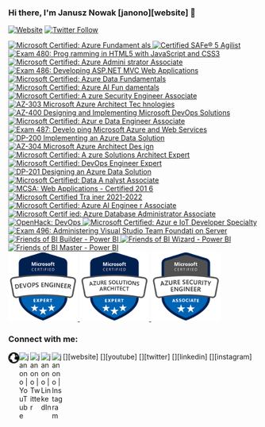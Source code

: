 ### Hi there, I'm Janusz Nowak [janono][website] 👋

[![Website](https://img.shields.io/website?label=blog.janono.pl&style=for-the-badge&url=https%3A%2F%2Fblog.janono.pl)](https://blog.janono.pl)
[![Twitter Follow](https://img.shields.io/twitter/follow/jnowwwak?color=1DA1F2&logo=twitter&style=for-the-badge)](https://twitter.com/intent/follow?original_referer=https%3A%2F%2Fgithub.com%2Fjanusznowak&screen_name=jnowwwak)

<div>
 <a href="https://www.credly.com/badges/e546843f-433a-4441-858e-beff605eefb5 title="Microsoft Certified: Azure Fundamentals">
    <img src="https://images.credly.com/size/110x110/images/6a254dad-77e5-4e71-8049-94e5c7a15981/azure-fundamentals-600x600.png " width="140" alt="Microsoft Certified: Azure Fundament
als"/>
</a>
<a href="https://www.credly.com/badges/47996eae-5885-4502-98f5-41a6028e153a title="Certified SAFe® 5 Agilist">
    <img src="https://images.credly.com/size/110x110/images/969ca68c-6793-4ebc-b35a-1d2663ad3c26/cert_mark_SA_badge_large_300px.png " width="140" alt="Certified SAFe® 5 Agilist"/>
</a>
<a href="https://www.credly.com/badges/c8aa0b27-2ed1-4852-95ea-adaa17099fd6 title="Exam 480: Programming in HTML5 with JavaScript and CSS3">
    <img src="https://images.credly.com/size/110x110/images/84f513e4-256d-4aa0-a29d-973bcb39d87a/Programming_in_HTML5_with_JavaScript_and_Css3-01.png " width="140" alt="Exam 480: Prog
ramming in HTML5 with JavaScript and CSS3"/>
</a>
<a href="https://www.credly.com/badges/e7e9f2ea-1f7c-4b8c-988a-80c3689ffd62 title="Microsoft Certified: Azure Administrator Associate">
    <img src="https://images.credly.com/size/110x110/images/35d18649-95c6-4c78-b07a-cfc1362318f3/azure-administrator-associate.png " width="140" alt="Microsoft Certified: Azure Admini
strator Associate"/>
</a>
<a href="https://www.credly.com/badges/96c7dae0-acc0-479c-ad4e-b353dcfc8ef6 title="Exam 486: Developing ASP.NET MVC Web Applications">
    <img src="https://images.credly.com/size/110x110/images/cbab3216-025d-4601-86ee-c5970b348d48/Developing_ASP.NET_MVC_Web_Applications-01.png " width="140" alt="Exam 486: Developing
 ASP.NET MVC Web Applications"/>
</a>
<a href="https://www.credly.com/badges/b353b013-4b51-4e4f-b151-e1a8259ee73e title="Microsoft Certified: Azure Data Fundamentals">
    <img src="https://images.credly.com/size/110x110/images/70eb1e3f-d4de-4377-a062-b20fb29594ea/azure-data-fundamentals-600x600.png " width="140" alt="Microsoft Certified: Azure Data
 Fundamentals"/>
</a>
<a href="https://www.credly.com/badges/833bd792-ae7d-448e-ba18-eeaf1885a926 title="Microsoft Certified: Azure AI Fundamentals">
    <img src="https://images.credly.com/size/110x110/images/4136ced8-75d5-4afb-8677-40b6236e2672/azure-ai-fundamentals-600x600.png " width="140" alt="Microsoft Certified: Azure AI Fun
damentals"/>
</a>
<a href="https://www.credly.com/badges/205c5f21-d69a-4b8e-b16e-01fc4cef3e6d title="Microsoft Certified: Azure Security Engineer Associate">
    <img src="https://images.credly.com/size/110x110/images/1ad16b6f-2c71-4a2e-ae74-ec69c4766039/azure-security-engineer-associate600x600.png " width="140" alt="Microsoft Certified: A
zure Security Engineer Associate"/>
</a>
<a href="https://www.credly.com/badges/651f707f-826d-4006-95e6-c36ad6e30f9a title="AZ-303 Microsoft Azure Architect Technologies">
    <img src="https://images.credly.com/size/110x110/images/285339cc-675a-4b1a-bdd9-283868af2fc8/EXAM-Expert-AZ-303-600x600.png " width="140" alt="AZ-303 Microsoft Azure Architect Tec
hnologies"/>
</a>
<a href="https://www.credly.com/badges/2d2b4b07-4b3e-441b-b7b2-10053e2f4fc7 title="AZ-400 Designing and Implementing Microsoft DevOps Solutions">
    <img src="https://images.credly.com/size/110x110/images/107e2eb6-f394-40eb-83d2-d8c9b7d34555/exam-az400-600x600.png " width="140" alt="AZ-400 Designing and Implementing Microsoft 
DevOps Solutions"/>
</a>
<a href="https://www.credly.com/badges/ca891c5b-73ce-49ff-8bf2-eef94445a97f title="Microsoft Certified: Azure Data Engineer Associate">
    <img src="https://images.credly.com/size/110x110/images/61542181-0e8d-496c-a17c-3d4bf590eda1/azure-data-engineer-associate-600x600.png " width="140" alt="Microsoft Certified: Azur
e Data Engineer Associate"/>
</a>
<a href="https://www.credly.com/badges/d06397c1-e850-414c-a980-92973b226950 title="Exam 487: Developing Microsoft Azure and Web Services">
    <img src="https://images.credly.com/size/110x110/images/ff9e3554-46b8-474d-8a8c-9285284e6c83/Developing_Microsoft_Azure_and_Web_Services-01.png " width="140" alt="Exam 487: Develo
ping Microsoft Azure and Web Services"/>
</a>
<a href="https://www.credly.com/badges/26117260-b59f-4c6b-9310-c14f357c3e79 title="DP-200 Implementing an Azure Data Solution">
    <img src="https://images.credly.com/size/110x110/images/af626bbe-ed13-472f-9e72-d4808474acb5/exam-dp200-600x600.png " width="140" alt="DP-200 Implementing an Azure Data Solution"/
>
</a>
<a href="https://www.credly.com/badges/f7ce3231-9b3c-4287-8db4-76ab42a05a28 title="AZ-304 Microsoft Azure Architect Design">
    <img src="https://images.credly.com/size/110x110/images/bfdff01e-a9dd-41fc-9301-8a90585c19bb/EXAM-Expert-AZ-304-600x600.png " width="140" alt="AZ-304 Microsoft Azure Architect Des
ign"/>
</a>
<a href="https://www.credly.com/badges/e2ac5d12-235d-45f9-80df-2a42740b3f1b title="Microsoft Certified: Azure Solutions Architect Expert">
    <img src="https://images.credly.com/size/110x110/images/987adb7e-49be-4e24-b67e-55986bd3fe66/azure-solutions-architect-expert-600x600.png " width="140" alt="Microsoft Certified: A
zure Solutions Architect Expert"/>
</a>
<a href="https://www.credly.com/badges/ca33f668-2a52-4572-8151-d1179d10ebd7 title="Microsoft Certified: DevOps Engineer Expert">
    <img src="https://images.credly.com/size/110x110/images/c3ab66f8-5d59-4afa-a6c2-0ba30a1989ca/CERT-Expert-DevOps-Engineer-600x600.png " width="140" alt="Microsoft Certified: DevOps
 Engineer Expert"/>
</a>
<a href="https://www.credly.com/badges/2dbc524a-3cdc-4802-ae15-51d869aac750 title="DP-201 Designing an Azure Data Solution">
    <img src="https://images.credly.com/size/110x110/images/c4671de2-68f7-4219-952d-2e955e25f453/exam-dp201-600x600.png " width="140" alt="DP-201 Designing an Azure Data Solution"/>
</a>
<a href="https://www.credly.com/badges/dcd5f342-d269-4f96-93f8-296c3b983662 title="Microsoft Certified: Data Analyst Associate">
    <img src="https://images.credly.com/size/110x110/images/5cc4fa32-c08f-43c5-ae31-3184e172ad34/CERT-Associate-Data-Analyst-600x600.png " width="140" alt="Microsoft Certified: Data A
nalyst Associate"/>
</a>
<a href="https://www.credly.com/badges/2e497688-fb55-40f7-b77e-feab200733cc title="MCSA: Web Applications - Certified 2016">
    <img src="https://images.credly.com/size/110x110/images/421ca115-c03d-403d-893c-da7652bb8619/MCSA_Web_Applications-01.png " width="140" alt="MCSA: Web Applications - Certified 201
6"/>
</a>
<a href="https://www.credly.com/badges/8675a1d5-c560-42fd-8f16-0e83d4602d57 title="Microsoft Certified Trainer 2021-2022">
    <img src="https://images.credly.com/size/110x110/images/a6ea4416-4f34-4a85-bc24-eb3fe32fd241/MCT-Microsoft_Certified_Trainer-600x600.png " width="140" alt="Microsoft Certified Tra
iner 2021-2022"/>
</a>
<a href="https://www.credly.com/badges/92e03c54-3999-4757-9811-4bf7b6fb7c48 title="Microsoft Certified: Azure AI Engineer Associate">
    <img src="https://images.credly.com/size/110x110/images/1fab226c-0e60-4b45-9853-1905a4b6853a/azure-ai-engineer-600x600.png " width="140" alt="Microsoft Certified: Azure AI Enginee
r Associate"/>
</a>
<a href="https://www.credly.com/badges/2b1c8264-264f-49c7-9022-d2403d2515cd title="Microsoft Certified: Azure Database Administrator Associate">
    <img src="https://images.credly.com/size/110x110/images/edc0b0d8-55ec-4dfe-9353-22c1bc4e07e8/azure-database-administrator-associate-600x600.png " width="140" alt="Microsoft Certif
ied: Azure Database Administrator Associate"/>
</a>
<a href="https://www.credly.com/badges/bf60eeb8-cb20-4e53-a834-4c389fdef54e title="OpenHack: DevOps">
    <img src="https://images.credly.com/size/110x110/images/0384f554-6401-42d2-b494-02a6d2fd3013/DevOps.png " width="140" alt="OpenHack: DevOps"/>
</a>
<a href="https://www.credly.com/badges/ee3b9a32-1968-4b9c-96fb-2c173c8b0bfc title="Microsoft Certified: Azure IoT Developer Specialty">
    <img src="https://images.credly.com/size/110x110/images/2711b780-c3f1-4678-a9ae-f6c49c379189/specialty-azure-iot-developer-600x600.png " width="140" alt="Microsoft Certified: Azur
e IoT Developer Specialty"/>
</a>
<a href="https://www.credly.com/badges/93ad8065-842c-4a27-93de-55638425c2e6 title="Exam 496: Administering Visual Studio Team Foundation Server">
    <img src="https://images.credly.com/size/110x110/images/1f1a5322-f492-4361-984e-cfaae0b0c97b/Exam_496-01.png " width="140" alt="Exam 496: Administering Visual Studio Team Foundati
on Server"/>
</a>
<a href="https://www.credly.com/badges/f74f58fc-8069-422f-9a65-86c8ae0a425c title="Friends of BI Builder - Power BI">
    <img src="https://images.credly.com/size/110x110/images/df0f41b4-8e93-4fb0-a7a3-ddd29f2eb387/PBI_Builder_Badge_sq.png " width="140" alt="Friends of BI Builder - Power BI"/>
</a>
<a href="https://www.credly.com/badges/9e21c140-e658-482f-8a70-7ba0848302ef title="Friends of BI Wizard - Power BI">
    <img src="https://images.credly.com/size/110x110/images/ddefbfc2-7e89-4b5c-a685-aa48903dbee9/PBI_Wizard_Badge_sq.png " width="140" alt="Friends of BI Wizard - Power BI"/>
</a>
<a href="https://www.credly.com/badges/55c4245e-fd37-4baf-9cff-333ae609ea72 title="Friends of BI Master - Power BI">
    <img src="https://images.credly.com/size/110x110/images/b8a378e7-7986-43b2-b87d-f9232eec439f/PBI_Master_Badge_sq.png " width="140" alt="Friends of BI Master - Power BI"/>
</a>
</div>



<div>
<a href="https://www.credly.com/earner/earned/badge/ca33f668-2a52-4572-8151-d1179d10ebd7" title="Microsoft Certified: DevOps Engineer Expert">
  <img src="./img/Microsoft Certified_ DevOps Engineer Expert.png?raw=true" width="140" alt="Microsoft Certified: DevOps Engineer Expert"/>
</a>
<a href="https://www.credly.com/earner/earned/badge/e2ac5d12-235d-45f9-80df-2a42740b3f1b">
  <img src="./img/Microsoft Certified_ Azure Solutions Architect Expert.png?raw=true" width="140" alt="Microsoft Certified: Azure Solutions Architect Expert"/>
</a>
<a href="https://www.credly.com/earner/earned/badge/205c5f21-d69a-4b8e-b16e-01fc4cef3e6d">
  <img src="./img/Microsoft Certified_ Azure Security Engineer Associate.png?raw=true" width="140"alt="Microsoft Certified: Azure Security Engineer Associate"/>
</a>
</div>
<!--
<div>
<img src="./img/Designing and Implementing Microsoft DevOps Solutions .png?raw=true" width="140"/>

<img src="./img/Programming in HTML5 with JavaScript and CSS3 .png?raw=true" width="140"/><img src="./img/Microsoft Specialist_ Programming in HTML5 with JavaScript and CSS3.png?raw=true" width="140"/>
<img src="./img/Microsoft Certified Professional_ Microsoft Certified Professional.png?raw=true" width="140"/>
<img src="./img/Developing ASP.NET MVC Web Applications .png?raw=true" width="140"/>
<img src="./img/Developing Microsoft Azure and Web Services .png?raw=true" width="140"/>
<img src="./img/Microsoft Certified Solutions Developer_ Web Applications (Inactive).png?raw=true" width="140"/>
<img src="./img/Administering Visual Studio Team Foundation Server .png?raw=true" width="140"/>
<img src="./img/Microsoft Certified Solutions Associate_ Web Applications (Charter)*.png?raw=true" width="140"/>
<img src="./img/Information security in the cloud according to ISO / IEC 27017_ 2015 with elements of protection of personal data processed in the cloud (ISO / OEC 27018_ 2014).png?raw=true" width="140"/>
<img src="./img/DevOps Foundation® Certification.png?raw=true" width="140"/>
<img src="./img/Azure Hero - Maker.png?raw=true" width="140"/>
<img src="./img/Azure Hero - Content Hero.png?raw=true" width="140"/>
<img src="./img/Microsoft Azure Fundamentals .png?raw=true" width="140"/>
<img src="./img/Microsoft Certified_ Azure Fundamentals.png?raw=true" width="140"/>

<img src="./img/Microsoft Azure Administrator .png?raw=true" width="140"/>

<img src="./img/Microsoft Certified_ Azure Administrator Associate.png?raw=true" width="140"/>
  
<img src="./img/Microsoft Azure Data Fundamentals .png?raw=true" width="140"/>
<img src="./img/Microsoft Certified_ Azure Data Fundamentals.png?raw=true" width="140"/>
<img src="./img/Microsoft Azure Architect Design .png?raw=true" width="140"/>
<img src="./img/Microsoft Azure Architect Technologies .png?raw=true" width="140"/>

<img src="./img/Trainer_ MCT Enrollment.png?raw=true" width="140"/>
<img src="./img/Microsoft Azure Security Technologies .png?raw=true" width="140"/>

<img src="./img/Microsoft Azure AI Fundamentals .png?raw=true" width="140"/>
<img src="./img/Microsoft Certified_ Azure AI Fundamentals.png?raw=true" width="140"/>
<img src="./img/DevOps Leader (DOL)® Certification.png?raw=true" width="140"/>
<img src="./img/Administering Relational Databases on Microsoft Azure .png?raw=true" width="140"/>
<img src="./img/Microsoft Certified_ Azure Database Administrator Associate.png?raw=true" width="140"/>
<img src="./img/Designing an Azure Data Solution .png?raw=true" width="140"/>
<img src="./img/Implementing an Azure Data Solution .png?raw=true" width="140"/>
<img src="./img/Microsoft Certified_ Azure Data Engineer Associate.png?raw=true" width="140"/>
<img src="./img/Site Reliability Engineering (SRE) Foundation Certification.png?raw=true" width="140"/>
<img src="./img/Designing and Implementing an Azure AI Solution .png?raw=true" width="140"/>
<img src="./img/Microsoft Certified_ Azure AI Engineer Associate.png?raw=true" width="140"/>
<img src="./img/Microsoft Azure IoT Developer .png?raw=true" width="140"/>
<img src="./img/Specialty_ Microsoft Certified_ Azure IoT Developer Specialty.png?raw=true" width="140"/>
<img src="./img/OpenHack_ DevOps.png?raw=true" width="140"/>
<img src="./img/DevSecOps Foundation (DSOF) Certification.png?raw=true" width="140"/>
<img src="./img/Microsoft Certified_ Data Analyst Associate.png?raw=true" width="140"/>
</div>

<div>
<img src="./img/Friends of BI Master - Power BI.png?raw=true" width="140"/>
<img src="./img/Friends of BI Wizard - Power BI.png?raw=true" width="140"/>
<img src="./img/Friends of BI Builder - Power BI.png?raw=true" width="140"/>
</div>
-->

<!--
**janusznowak/janusznowak** is a ✨ _special_ ✨ repository because its `README.md` (this file) appears on your GitHub profile.

Here are some ideas to get you started:

- 🔭 I’m currently working on ...
- 🌱 I’m currently learning ...
- 👯 I’m looking to collaborate on ...
- 🤔 I’m looking for help with ...
- 💬 Ask me about ...
- 📫 How to reach me: ...
- 😄 Pronouns: ...
- ⚡ Fun fact: ...
-->


### Connect with me:

[<img align="left" alt="blog.janono.pl" width="22px" src="https://raw.githubusercontent.com/iconic/open-iconic/master/svg/globe.svg" />][website]
[<img align="left" alt="janono | YouTube" width="22px" src="https://cdn.jsdelivr.net/npm/simple-icons@v3/icons/youtube.svg" />][youtube]
[<img align="left" alt="janono | Twitter" width="22px" src="https://cdn.jsdelivr.net/npm/simple-icons@v3/icons/twitter.svg" />][twitter]
[<img align="left" alt="janono | LinkedIn" width="22px" src="https://cdn.jsdelivr.net/npm/simple-icons@v3/icons/linkedin.svg" />][linkedin]
[<img align="left" alt="janono | Instagram" width="22px" src="https://cdn.jsdelivr.net/npm/simple-icons@v3/icons/instagram.svg" />][instagram]

<br />

<!--START_SECTION:badges-->
<!--END_SECTION:badges-->
